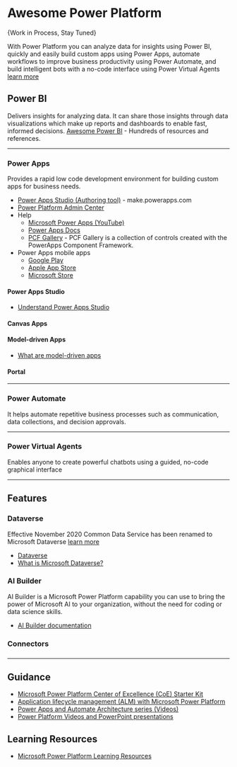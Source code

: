 # Awesome Power Platform
{Work in Process, Stay Tuned}

With Power Platform you can analyze data for insights using Power BI, quickly and easily build custom apps using Power Apps, automate workflows to improve business productivity using Power Automate, and build intelligent bots with a no-code interface using Power Virtual Agents [learn more](https://docs.microsoft.com/en-us/power-platform/)


## Power BI
Delivers insights for analyzing data. It can share those insights through data visualizations which make up reports and dashboards to enable fast, informed decisions.
[Awesome Power BI](https://github.com/NajiElKotob/Awesome-Power-BI) - Hundreds of resources and references.

-----


### Power Apps
Provides a rapid low code development environment for building custom apps for business needs.
* [Power Apps Studio (Authoring tool)](https://make.powerapps.com) - make.powerapps.com
* [Power Platform Admin Center](https://admin.powerplatform.microsoft.com)
* Help
  * [Microsoft Power Apps (YouTube)](https://www.youtube.com/channel/UCGfWR2ekfRFckLjev6eQYLg)
  * [Power Apps Docs](https://docs.microsoft.com/en-us/powerapps/)
  * [PCF Gallery](https://pcf.gallery) - PCF Gallery is a collection of controls created with the PowerApps Component Framework.
* Power Apps mobile apps
  * [Google Play](https://aka.ms/PowerAppsAndroid)
  * [Apple App Store](https://aka.ms/PowerAppsiOS)
  * [Microsoft Store](https://aka.ms/PowerAppsWin)
 
#### Power Apps Studio
* [Understand Power Apps Studio](https://docs.microsoft.com/en-us/powerapps/teams/understand-power-apps-studio)
  
  
#### Canvas Apps


#### Model-driven Apps
* [What are model-driven apps](https://docs.microsoft.com/en-us/powerapps/maker/model-driven-apps/model-driven-app-overview)

#### Portal

-----

### Power Automate
It helps automate repetitive business processes such as communication, data collections, and decision approvals.

-----

### Power Virtual Agents
Enables anyone to create powerful chatbots using a guided, no-code graphical interface

-----

## Features

### Dataverse
Effective November 2020 Common Data Service has been renamed to Microsoft Dataverse [learn more](https://aka.ms/PAuAppBlog)

* [Dataverse](https://powerplatform.microsoft.com/en-us/dataverse/)
* [What is Microsoft Dataverse?](https://docs.microsoft.com/en-us/powerapps/maker/data-platform/data-platform-intro)


### AI Builder
AI Builder is a Microsoft Power Platform capability you can use to bring the power of Microsoft AI to your organization, without the need for coding or data science skills.
* [AI Builder documentation](https://docs.microsoft.com/en-us/ai-builder/)

### Connectors 

### 
----

## Guidance
* [Microsoft Power Platform Center of Excellence (CoE) Starter Kit](https://docs.microsoft.com/en-us/power-platform/guidance/coe/starter-kit)
* [Application lifecycle management (ALM) with Microsoft Power Platform](https://docs.microsoft.com/en-us/power-platform/alm/)
* [Power Apps and Automate Architecture series (Videos)](https://www.youtube.com/playlist?list=PLi9EhCY4z99W2QOTgbwhFZEjpqc8YZDVH)
* [Power Platform Videos and PowerPoint presentations](https://docs.microsoft.com/en-us/power-platform/admin/videos)

## Learning Resources
* [Microsoft Power Platform Learning Resources](https://powerapps.microsoft.com/en-us/blog/microsoft-powerapps-learning-resources/)
